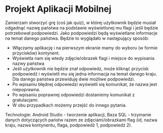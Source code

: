 # Projekt Aplikacji Mobilnej
Zamierzam stworzyć grę (coś jak quiz), w której użytkownik będzie musiał odgadnąć nazwę państwa na podstawie wyświetlonej mu flagi i jeśli będzie potrzebował podpowiedzi. Jako podpowiedzi będą wyświetlane informacje na temat danego państwa.
Będzie to wyglądało w następujący sposób:

- Włączamy aplikację i na pierwszym ekranie mamy do wyboru (w formie przycisków) kontynent.
- Wyświetla nam się wtedy zdjęcie/obrazek flagi i miejsce do wypisania nazwy państwa
- Jeśli użytkownik nie będzie znał odpowiedz, może kliknąć przycisk podpowiedź i wyświetli mu się jedna informacja na temat danego kraju. Dla danego państwa przewiduję dwie możliwe podpowiedzi.
- Po wpisaniu błędnej odpowiedzi wyświetli się komunikat, że nazwa jest niepoprawna.
- Po wpisaniu poprawnej odpowiedzi dostaniemy komunikat z gratulacjami.
- W obu przypadkach możemy przejść do innego pytania.

Technologie: Android Studio - tworzenie aplikacji, Baza SQL - trzymanie danych dotyczących państw razem ze zdjęciami/obrazkami flag (id, nazwa kraju, nazwa kontynentu, flaga, podpowiedź 1, podpowiedź 2).
